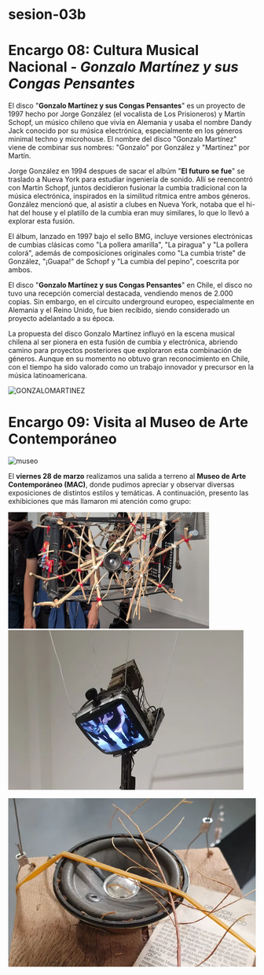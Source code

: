 # sesion-03b 

# Encargo 08: Cultura Musical Nacional - *Gonzalo Martínez y sus Congas Pensantes*

El disco "**Gonzalo Martínez y sus Congas Pensantes**" es un proyecto de 1997 hecho por Jorge González (el vocalista de Los Prisioneros) y Martín Schopf, un músico chileno que vivía en Alemania y usaba el nombre Dandy Jack conocido por su música electrónica, especialmente en los géneros minimal techno y microhouse. El nombre del disco "Gonzalo Martínez" viene de combinar sus nombres: "Gonzalo" por González y "Martínez" por Martín.

Jorge González en 1994 despues de sacar el albúm "**El futuro se fue**" se traslado a Nueva York para estudiar ingeniería de sonido. Allí se reencontró con Martín Schopf, juntos decidieron fusionar la cumbia tradicional con la música electrónica, inspirados en la similitud rítmica entre ambos géneros. González mencionó que, al asistir a clubes en Nueva York, notaba que el hi-hat del house y el platillo de la cumbia eran muy similares, lo que lo llevó a explorar esta fusión. 

El álbum, lanzado en 1997 bajo el sello BMG, incluye versiones electrónicas de cumbias clásicas como "La pollera amarilla", "La piragua" y "La pollera colorá", además de composiciones originales como "La cumbia triste" de González, "¡Guapa!" de Schopf y "La cumbia del pepino", coescrita por ambos. 

El disco "**Gonzalo Martínez y sus Congas Pensantes**" en Chile, el disco no tuvo una recepción comercial destacada, vendiendo menos de 2.000 copias. Sin embargo, en el circuito underground europeo, especialmente en Alemania y el Reino Unido, fue bien recibido, siendo considerado un proyecto adelantado a su época.

La propuesta del disco Gonzalo Martínez influyó en la escena musical chilena al ser pionera en esta fusión de cumbia y electrónica, abriendo camino para proyectos posteriores que exploraron esta combinación de géneros. Aunque en su momento no obtuvo gran reconocimiento en Chile, con el tiempo ha sido valorado como un trabajo innovador y precursor en la música latinoamericana.

![GONZALOMARTINEZ](https://scontent.fscl38-1.fna.fbcdn.net/v/t39.30808-6/475486496_1162041572593517_7420405655827928993_n.jpg?_nc_cat=100&ccb=1-7&_nc_sid=cc71e4&_nc_ohc=4Zr2g-s50CcQ7kNvgE8xCEQ&_nc_oc=AdmG_-XA_sahQkN0XnfYlG5JbWFEsmbA6e5ZH1eRwjfVeGtiUideZra246LBCsorqmU&_nc_zt=23&_nc_ht=scontent.fscl38-1.fna&_nc_gid=HUTpRUVy8DjsL4-4t6RlOw&oh=00_AYEmSmvZcCaF9POvoCOi0relk4qYQnzDsS9ckYsGpbC2yw&oe=67F0DB3E)

# Encargo 09: Visita al Museo de Arte Contemporáneo

![museo](https://upload.wikimedia.org/wikipedia/commons/thumb/9/91/Museo_de_Arte_Contempor%C3%A1neo%2C_Santiago_20230305_01.jpg/960px-Museo_de_Arte_Contempor%C3%A1neo%2C_Santiago_20230305_01.jpg)

El **viernes 28 de marzo** realizamos una salida a terreno al **Museo de Arte Contemporáneo (MAC)**, donde pudimos apreciar y observar diversas exposiciones de distintos estilos y temáticas. A continuación, presento las exhibiciones que más llamaron mi atención como grupo:

![imzgen01](imagen01.png)   ![imagen02](imagen03.png)

![imagen03](imagen02.png)




